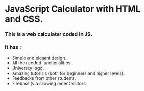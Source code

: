 # JavaScript Calculator with HTML and CSS.<br>

### This is a web calculator coded in JS.<br>

### It has :<br>
  - Simple and elegant design.<br>
  - All the needed functionalities.<br>
  - University logo . <br>
  - Amazing tutorials (both for beginners and higher levels). <br>
  - Feedbacks from other students. <br>
  - Firebase (via showing recent visitors)<br>


